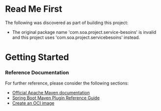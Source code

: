 # Read Me First
The following was discovered as part of building this project:

* The original package name 'com.soa.project.service-besoins' is invalid and this project uses 'com.soa.project.servicebesoins' instead.

# Getting Started

### Reference Documentation
For further reference, please consider the following sections:

* [Official Apache Maven documentation](https://maven.apache.org/guides/index.html)
* [Spring Boot Maven Plugin Reference Guide](https://docs.spring.io/spring-boot/docs/2.4.2/maven-plugin/reference/html/)
* [Create an OCI image](https://docs.spring.io/spring-boot/docs/2.4.2/maven-plugin/reference/html/#build-image)


